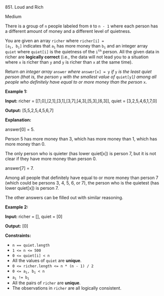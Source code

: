 ﻿851\. Loud and Rich

Medium

There is a group of `n` people labeled from `0` to `n - 1` where each person has a different amount of money and a different level of quietness.

You are given an array `richer` where <code>richer[i] = [a<sub>i</sub>, b<sub>i</sub>]</code> indicates that <code>a<sub>i</sub></code> has more money than <code>b<sub>i</sub></code> and an integer array `quiet` where `quiet[i]` is the quietness of the <code>i<sup>th</sup></code> person. All the given data in richer are **logically correct** (i.e., the data will not lead you to a situation where `x` is richer than `y` and `y` is richer than `x` at the same time).

Return _an integer array_ `answer` _where_ `answer[x] = y` _if_ `y` _is the least quiet person (that is, the person_ `y` _with the smallest value of_ `quiet[y]`_) among all people who definitely have equal to or more money than the person_ `x`.

**Example 1:**

**Input:** richer = [[1,0],[2,1],[3,1],[3,7],[4,3],[5,3],[6,3]], quiet = [3,2,5,4,6,1,7,0]

**Output:** [5,5,2,5,4,5,6,7]

**Explanation:** 

answer[0] = 5. 

Person 5 has more money than 3, which has more money than 1, which has more money than 0. 

The only person who is quieter (has lower quiet[x]) is person 7, but it is not clear if they have more money than person 0. 

answer[7] = 7. 

Among all people that definitely have equal to or more money than person 7 (which could be persons 3, 4, 5, 6, or 7), the person who is the quietest (has lower quiet[x]) is person 7. 

The other answers can be filled out with similar reasoning.

**Example 2:**

**Input:** richer = [], quiet = [0]

**Output:** [0]

**Constraints:**

*   `n == quiet.length`
*   `1 <= n <= 500`
*   `0 <= quiet[i] < n`
*   All the values of `quiet` are **unique**.
*   `0 <= richer.length <= n * (n - 1) / 2`
*   <code>0 <= a<sub>i</sub>, b<sub>i</sub> < n</code>
*   <code>a<sub>i</sub> != b<sub>i</sub></code>
*   All the pairs of `richer` are **unique**.
*   The observations in `richer` are all logically consistent.
